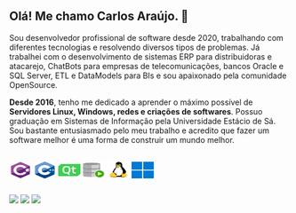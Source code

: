 ## Olá! Me chamo Carlos Araújo. 👋

Sou desenvolvedor profissional de software desde 2020, trabalhando com diferentes tecnologias e resolvendo diversos tipos de problemas. Já trabalhei com o desenvolvimento de sistemas ERP para distribuidoras e atacarejo, ChatBots para empresas de telecomunicações, bancos Oracle e SQL Server, ETL e DataModels para BIs e sou apaixonado pela comunidade OpenSource. 

**Desde 2016**, tenho me dedicado a aprender o máximo possível de **Servidores Linux, Windows, redes e criações de softwares**.
Possuo graduação em Sistemas de Informação pela Universidade Estácio de Sá.
Sou bastante entusiasmado pelo meu trabalho e acredito que fazer um software melhor é uma forma de construir um mundo melhor.

<div style="display: inline_block"><br>
  <img align="center" alt="csharp" height="30" width="40" src="https://raw.githubusercontent.com/devicons/devicon/master/icons/csharp/csharp-original.svg">
  <img align="center" alt="cplusplus" height="30" width="40" src="https://raw.githubusercontent.com/devicons/devicon/master/icons/cplusplus/cplusplus-original.svg">
  <img align="center" alt="qt" height="30" width="40" src="https://raw.githubusercontent.com/devicons/devicon/master/icons/qt/qt-original.svg">
  <img align="center" alt="sqldeveloper" height="30" width="40" src="https://raw.githubusercontent.com/devicons/devicon/master/icons/sqldeveloper/sqldeveloper-original.svg">
  <img align="center" alt="linux" height="30" width="40" src="https://raw.githubusercontent.com/devicons/devicon/master/icons/linux/linux-original.svg">
  <img align="center" alt="windows" height="30" width="40" src="https://raw.githubusercontent.com/devicons/devicon/master/icons/windows11/windows11-original.svg">
</div>
  
  ##
 
<div> 
  <a href="https://github.com/FlaipyTheHost" target="_blank"><img src="https://img.shields.io/badge/GitHub-100000?style=for-the-badge&logo=github&logoColor=white" target="_blank"></a>
  <a href = "mailto:carlosantonioaraujo@tutanota.com"><img src="https://img.shields.io/badge/Tutanota-840010?style=for-the-badge&logo=Tutanota&logoColor=white" target="_blank"></a>
  <a href="https://www.linkedin.com/in/carlos-ant%C3%B4nio-silva-de-ara%C3%BAjo-abb708233/" target="_blank"><img src="https://img.shields.io/badge/-LinkedIn-%230077B5?style=for-the-badge&logo=linkedin&logoColor=white" target="_blank"></a> 
